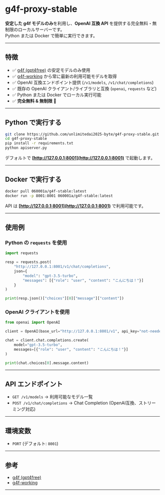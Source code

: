 # g4f-proxy-stable

**安定した g4f モデルのみ**を利用し、**OpenAI 互換 API** を提供する完全無料・無制限のローカルサーバーです。  
Python または Docker で簡単に実行できます。

---

## 特徴

* ✅ [g4f (gpt4free)](https://github.com/xtekky/gpt4free) の安定モデルのみ使用  
* ✅ [g4f-working](https://raw.githubusercontent.com/maruf009sultan/g4f-working/refs/heads/main/working/working_results.txt) から常に最新の利用可能モデルを取得  
* ✅ OpenAI 互換エンドポイント提供 (`/v1/models`, `/v1/chat/completions`)  
* ✅ 既存の OpenAI クライアント/ライブラリと互換 (`openai`, `requests` など)  
* ✅ Python または Docker でローカル実行可能  
* ✅ **完全無料 & 無制限** 🚀  

---

## Python で実行する

```bash
git clone https://github.com/unlimitedai2025-byte/g4f-proxy-stable.git
cd g4f-proxy-stable
pip install -r requirements.txt
python apiserver.py
````

デフォルトで **[http://127.0.0.1:8001](http://127.0.0.1:8001)** で起動します。

---

## Docker で実行する

```bash
docker pull 060001a/g4f-stable:latest
docker run -p 8001:8001 060001a/g4f-stable:latest
```

API は **[http://127.0.0.1:8001](http://127.0.0.1:8001)** で利用可能です。

---

## 使用例

### Python の `requests` を使用

```python
import requests

resp = requests.post(
    "http://127.0.0.1:8001/v1/chat/completions",
    json={
        "model": "gpt-3.5-turbo",
        "messages": [{"role": "user", "content": "こんにちは！"}]
    }
)

print(resp.json()["choices"][0]["message"]["content"])
```

### OpenAI クライアントを使用

```python
from openai import OpenAI

client = OpenAI(base_url="http://127.0.0.1:8001/v1", api_key="not-needed")

chat = client.chat.completions.create(
    model="gpt-3.5-turbo",
    messages=[{"role": "user", "content": "こんにちは！"}]
)

print(chat.choices[0].message.content)
```

---

## API エンドポイント

* `GET /v1/models` → 利用可能なモデル一覧
* `POST /v1/chat/completions` → Chat Completion (OpenAI互換、ストリーミング対応)

---

## 環境変数

* `PORT` (デフォルト: `8001`)

---

## 参考

* [g4f (gpt4free)](https://github.com/xtekky/gpt4free)
* [g4f-working](https://github.com/maruf009sultan/g4f-working)

---
